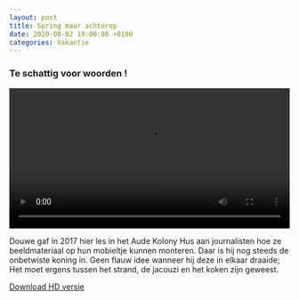 ```yaml
---
layout: post
title: Spring maar achterop
date: 2020-08-02 19:00:00 +0100
categories: Vakantie
---
```


### Te schattig voor woorden !

 <video style="width:100%" controls>
  <source src="http://prisse.net/achterop.mp4">
![videotag not supported]({{ site.url }}/assets/achterop.jpg)
</video> 

Douwe gaf in 2017 hier les in het Aude Kolony Hus aan journalisten hoe ze beeldmateriaal op hun mobieltje kunnen monteren. Daar is hij nog steeds de onbetwiste koning in.
Geen flauw idee wanneer hij deze in elkaar draaide; Het moet ergens tussen het strand, de jacouzi en het koken zijn geweest. 

[Download HD versie](http://prisse.net/achterop_full.mov)  
